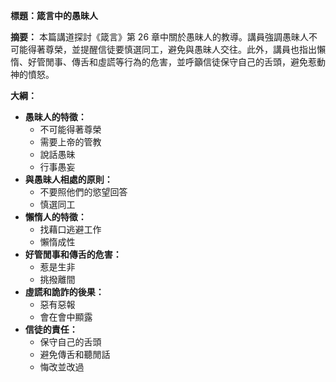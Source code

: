 **標題：箴言中的愚昧人**

**摘要：**
本篇講道探討《箴言》第 26 章中關於愚昧人的教導。講員強調愚昧人不可能得著尊榮，並提醒信徒要慎選同工，避免與愚昧人交往。此外，講員也指出懶惰、好管閒事、傳舌和虛謊等行為的危害，並呼籲信徒保守自己的舌頭，避免惹動神的憤怒。

**大綱：**

* **愚昧人的特徵：**
    * 不可能得著尊榮
    * 需要上帝的管教
    * 說話愚昧
    * 行事愚妄
* **與愚昧人相處的原則：**
    * 不要照他們的慾望回答
    * 慎選同工
* **懶惰人的特徵：**
    * 找藉口逃避工作
    * 懶惰成性
* **好管閒事和傳舌的危害：**
    * 惹是生非
    * 挑撥離間
* **虛謊和詭詐的後果：**
    * 惡有惡報
    * 會在會中顯露
* **信徒的責任：**
    * 保守自己的舌頭
    * 避免傳舌和聽閒話
    * 悔改並改過